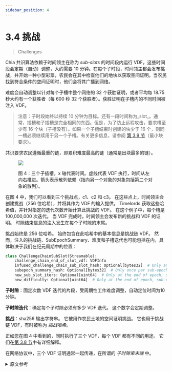 ```yaml
---
sidebar_position: 4
---
```


# 3.4 挑战

> Challenges

Chia 共识算法依赖于时间领主在称为 _sub-slots_ 的时间段内运行 VDF，这些时间段会定期（自动）调整，大约需要 10 分钟。在每个子时段，时间领主都会发布挑战，并开始一种小型彩票，农民会在其中检查他们的地块以获取空间证明。当农民找到符合条件的空间证明时，他们会将其广播到网络。

难度会自动调整以针对每个子槽中整个网络的 32 个获胜证明，或者平均每 18.75 秒大约有一个获胜者（每 600 秒 32 个获胜者）。获胜证明在子槽内的不同时间被注入 VDF。

>注意：子时段始终以持续 10 分钟为目标。还有一段时间称为_slot_。通常，插槽和子插槽是完全相同的东西。但是，为了防止远程攻击，要求槽至少有 16 个块（子槽没有）。如果一个子槽结束时创建的块少于 16 个，则同一槽必须继续用于另一个子槽。有关更多信息，请参阅 [第 3.9 节](/docs/03consensus/overflow_blocks#minimum-block-requirement "Section 3.9: Overflow Blocks")（最小块要求）。

共识要求农民遵循最重的链，即累积难度最高的链（通常是出块最多的链）。

<figure>

![](/img/challenges.png)

<figcaption>
图 4：三个子插槽。x 轴代表时间。虚线代表 VDF 执行，时间从左向右推进。箭头表示散列依赖（指向另一个对象的对象包括第二个对象的散列）。 
</figcaption>
</figure>

在图 4 中，我们可以看到三个挑战点，c1、c2 和 c3。 在这些点上，时间领主会创建挑战（256 位哈希），并将其作为 VDF 的输入提供。 Timelords 获取这些哈希值，并针对指定的迭代次数开始计算此挑战的 VDF。 在这个例子中，每个槽是 100,000,000 次迭代。 当 VDF 完成时，时间领主会发布新的挑战和 VDF 的证明。 时隙结束信息的注入发生在每个子时隙的末尾。

挑战始终是 256 位哈希。 始终包含在此哈希中的基本信息是挑战链 VDF。 然而，注入的挑战链、SubEpochSummary、难度和子槽迭代也可能包括在内，具体取决于我们在纪元周期中的位置：

```python
class ChallengeChainSubSlot(Streamable):
    challenge_chain_end_of_slot_vdf: VDFInfo
    infused_challenge_chain_sub_slot_hash: Optional[bytes32]  # Only at the end of a slot
    subepoch_summary_hash: Optional[bytes32]  # Only once per sub-epoch, and one sub-epoch delayed
    new_sub_slot_iters: Optional[uint64]  # Only at the end of epoch, sub-epoch, and slot
    new_difficulty: Optional[uint64]  # Only at the end of epoch, sub-epoch, and slot
```

**子时隙**：固定次数 VDF 迭代的片段，受周期性工作难度调整，自动定位时间为10分钟。

**子时隙迭代**：确定每个子时隙必须有多少 VDF 迭代。 这个数字会定期调整。

**挑战**：sha256 输出字符串。 它被用作农民土地的空间证明挑战。 它也用于挑战链 VDF，有时被称为 _挑战哈希_。

正如您在图 4 中看到的，同时执行了三个 VDF，每个 VDF 都有不同的用途。 它们在[第 3.8 节](/docs/03consensus/three_vdf_chains "Section 3.8: Three VDF Chains")中有详细解释。

在网络协议中，三个 VDF 证明通常一起传递，在所谓的 _子时隙束末端_ 中。

<details>
<summary>原文参考</summary>

The Chia consensus algorithm relies on timelords running VDFs for periods of time called _sub-slots_, which are adjusted periodically (and automatically) to take around 10 minutes. During every sub-slot, challenges are released by timelords, and a sort of mini lottery starts, where farmers check their plots for proofs of space. When farmers find a proof of space that qualifies, they broadcast it to the network.

The difficulty adjusts automatically to target 32 winning proofs for the entire network in each sub-slot, or about one winner every 18.75 seconds on average (32 winners per 600 seconds). The winning proofs are infused into the VDF at different times within the sub-slot.

>NOTE: A sub-slot is always targeted to last 10 minutes. There is also a period of time called a _slot_. Typically, a slot and a sub-slot are exactly the same thing. However, in order to prevent long-range attacks, slots are required to have at least 16 blocks (and sub-slots are not). If a sub-slot ends with fewer than 16 blocks having been created, the same slot must continue for another sub-slot. See [Section 3.9](/docs/03consensus/overflow_blocks#minimum-block-requirement "Section 3.9: Overflow Blocks") (minimum block requirement) for more info.

The consensus requires farmers to follow the heaviest chain, which is the chain that has the highest accumulated difficulty (usually the chain with the most blocks). 

<figure>

![](/img/challenges.png)

<figcaption>
Figure 4: Three sub-slots. The x axis represents time. Dotted lines represent VDF execution, advancing in time from left to right. Arrows represent hash dependencies (an object which points to another object includes the hash of the second object). 
</figcaption>
</figure>

In figure 4, we can see three challenge points, c1, c2, and c3. At the these points timelords create challenges (256-bit hashes) which are provided as input to VDFs. Timelords take these hashes, and start computing a VDF on this challenge, for the specified number of iterations. In this example, each slot is 100,000,000 iterations. When the VDF is finished, the timelord publishes the new challenge and the proof of the VDF. An infusion of end-of-slot information happens at the end of each sub-slot.

A challenge is always a 256-bit hash. The base info that is always included in this hash is the challenge chain VDF. However, the infused challenge chain, SubEpochSummary, difficulty, and sub slot iters might also be included, depending on where we are in the epoch cycle:

```python
class ChallengeChainSubSlot(Streamable):
    challenge_chain_end_of_slot_vdf: VDFInfo
    infused_challenge_chain_sub_slot_hash: Optional[bytes32]  # Only at the end of a slot
    subepoch_summary_hash: Optional[bytes32]  # Only once per sub-epoch, and one sub-epoch delayed
    new_sub_slot_iters: Optional[uint64]  # Only at the end of epoch, sub-epoch, and slot
    new_difficulty: Optional[uint64]  # Only at the end of epoch, sub-epoch, and slot
```

**Sub-slot**: a segment of a fixed number of VDF iterations, subject to periodic work difficulty adjustments, which automatically target a time of 10 minutes.

**Sub-slot iterations**: determines how many VDF iterations each sub-slot must have. This number is periodically adjusted.

**Challenge**: a sha256 output string. It is used as a proof-of-space challenge for farmers’ plots. It is also used for the challenge chain VDF, and is sometimes referred to as a _challenge hash_.

As you can see in Figure 4, there are three VDFs being executed concurrently, each of which serves a different purpose. They are explained in detail in [Section 3.8](/docs/03consensus/three_vdf_chains "Section 3.8: Three VDF Chains").

In the networking protocol, the three VDF proofs are usually passed around together, in what is called an _end of sub-slot bundle_.

</details>
